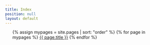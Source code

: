 ```yaml
---
title: Index
position: null
layout: default
---
```


<ul>
 

  {% assign mypages = site.pages | sort: "order" %}
  {% for page in mypages %}
  <a href="{{ page.url | absolute_url }}">{{ page.title }}</a>
  {% endfor %}
  

</ul>
